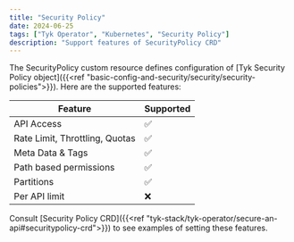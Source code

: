 ```yaml
---
title: "Security Policy"
date: 2024-06-25
tags: ["Tyk Operator", "Kubernetes", "Security Policy"]
description: "Support features of SecurityPolicy CRD"
---
```


The SecurityPolicy custom resource defines configuration of [Tyk Security Policy object]({{<ref "basic-config-and-security/security/security-policies">}}).
Here are the supported features:

| Feature                                                   | Supported                                                      |
|-----------------------------------------------------------|----------------------------------------------------------------|
| API Access                     | ✅ |
| Rate Limit, Throttling, Quotas | ✅ |
| Meta Data & Tags           | ✅ |
| Path based permissions     | ✅ |
| Partitions                 | ✅ |
| Per API limit              | ❌ |

Consult [Security Policy CRD]({{<ref "tyk-stack/tyk-operator/secure-an-api#securitypolicy-crd">}}) to see examples of setting these features.